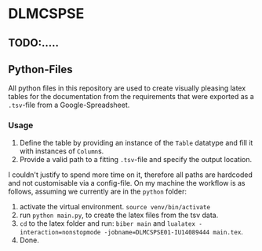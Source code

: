 # DLMCSPSE

## TODO:.....

## Python-Files

All python files in this repository are used to create visually pleasing latex tables for the documentation from the requirements that were exported as a `.tsv`-file from a Google-Spreadsheet.

### Usage

1. Define the table by providing an instance of the `Table` datatype and fill it with instances of `Column`s.
2. Provide a valid path to a fitting `.tsv`-file and specify the output location.

I couldn't justify to spend more time on it, therefore all paths are hardcoded and not customisable via a config-file.
On my machine the workflow is as follows, assuming we currently are in the `python` folder:

1. activate the virtual environment. `source venv/bin/activate`
2. run `python main.py`, to create the latex files from the tsv data.
3. `cd` to the latex folder and run: `biber main` and `lualatex -interaction=nonstopmode -jobname=DLMCSPSE01-IU14089444 main.tex`.
4. Done.
